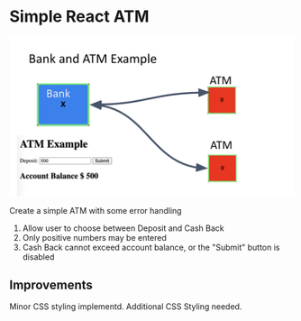 # Simple React ATM

![ATM Example Image](atm.png)

Create a simple ATM with some error handling

1. Allow user to choose between Deposit and Cash Back
2. Only positive numbers may be entered
3. Cash Back cannot exceed account balance, or the "Submit" button is disabled

## Improvements

Minor CSS styling implementd.  Additional CSS Styling needed.
